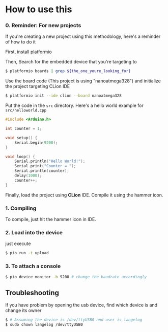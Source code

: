 # How to use this

### 0. Reminder: For new projects

If you're creating a new project using this methodology, here's a reminder of how to do it

First, install platformio

Then, Search for the embedded device that you're targeting to

```bash
$ platformio boards | grep ${the_one_youre_looking_for}
```

Use the board code (This project is using "nanoatmega328")
and initialize the project targeting CLion IDE

```bash
$ platformio init --ide clion --board nanoatmega328
```

Put the code in the `src` directory. Here's a hello world example for `src/helloworld.cpp`

```cpp
#include <Arduino.h>

int counter = 1;

void setup() {
    Serial.begin(9200);
}

void loop() {
    Serial.println("Hello World!");
    Serial.print("Counter = ");
    Serial.println(counter);
    delay(1000);
    counter++;
}
```

Finally, load the project using **CLion** IDE. Compile it using the hammer icon.

### 1. Compiling

To compile, just hit the hammer icon in IDE.

### 2. Load into the device

just execute

```bash
$ pio run -t upload
```

### 3. To attach a console

```bash
$ pio device monitor -b 9200 # change the baudrate accordingly
```

## Troubleshooting

If you have problem by opening the usb device, find which device is and change its owner

```bash
$ # Assuming the device is /dev/ttyUSB0 and user is langelog
$ sudo chown langelog /dev/ttyUSB0
```
